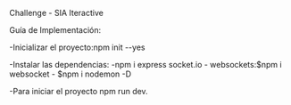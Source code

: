 
 Challenge - SIA Iteractive

Guía de Implementación:

-Inicializar el proyecto:npm init --yes

-Instalar las dependencias:
                           -npm i express socket.io
                           - websockets:$npm i websocket 
                           - $npm i nodemon -D 

-Para iniciar el proyecto npm run dev.
